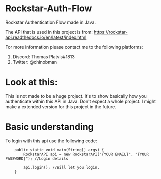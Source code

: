 # Rockstar-Auth-Flow
Rockstar Authentication Flow made in Java.

The API that is used in this project is from: 
https://rockstar-api.readthedocs.io/en/latest/index.html

For more information please contact me to the following platforms:
1. Discord: Thomas Platvis#1813
2. Twitter: @chinobman


# Look at this:
This is not made to be a huge project. It's to show basically how you authenticate within this API in Java. 
Don't expect a whole project. I might make a extended version for this project in the future.

# Basic understanding
To login with this api use the following code:

```
    public static void main(String[] args) {
        RockstarAPI api = new RockstarAPI("{YOUR EMAIL}", "{YOUR PASSWORD}"); //Login details
        
        api.login(); //Will let you login.
    }
```
